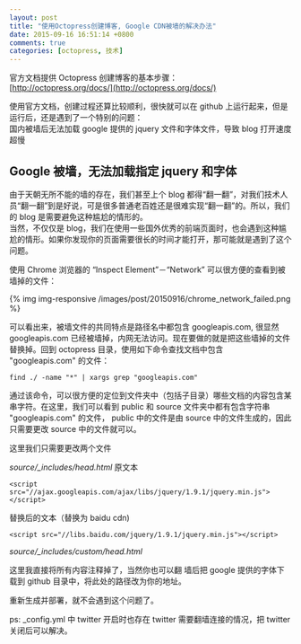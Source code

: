 ```yaml
---
layout: post
title: "使用Octopress创建博客, Google CDN被墙的解决办法"
date: 2015-09-16 16:51:14 +0800
comments: true
categories: [octopress, 技术]
---
```



官方文档提供 Octopress 创建博客的基本步骤：  
[http://octopress.org/docs/](http://octopress.org/docs/)

使用官方文档，创建过程还算比较顺利，很快就可以在 github 上运行起来，但是运行后，还是遇到了一个特别的问题：  
国内被墙后无法加载 google 提供的 jquery 文件和字体文件，导致 blog 打开速度超慢  
<!--more-->

## Google 被墙，无法加载指定 jquery 和字体
由于天朝无所不能的墙的存在，我们甚至上个 blog 都得“翻一翻”，对我们技术人员“翻一翻”到是好说，可是很多普通老百姓还是很难实现“翻一翻”的。所以，我们的 blog 是需要避免这种尴尬的情形的。  
当然，不仅仅是 blog，我们在使用一些国外优秀的前端页面时，也会遇到这种尴尬的情形。如果你发现你的页面需要很长的时间才能打开，那可能就是遇到了这个问题。
  
使用 Chrome 浏览器的 “Inspect Element”－“Network” 可以很方便的查看到被墙掉的文件：

{% img img-responsive /images/post/20150916/chrome_network_failed.png %}

可以看出来，被墙文件的共同特点是路径名中都包含 googleapis.com, 很显然 googleapis.com 已经被墙掉，内网无法访问。现在要做的就是把这些墙掉的文件替换掉。回到 octopress 目录，使用如下命令查找文档中包含 "googleapis.com" 的文件：

```
find ./ -name "*" | xargs grep "googleapis.com"
```

通过该命令，可以很方便的定位到文件夹中（包括子目录）哪些文档的内容包含某串字符。在这里，我们可以看到 public 和 source 文件夹中都有包含字符串 "googleapis.com" 的文件， public 中的文件是由 source 中的文件生成的，因此只需要更改 source 中的文件就可以。 

这里我们只需要更改两个文件

*source/_includes/head.html*
原文本

```
<script src="//ajax.googleapis.com/ajax/libs/jquery/1.9.1/jquery.min.js"></script>
```
替换后的文本（替换为 baidu cdn)

```
<script src="//libs.baidu.com/jquery/1.9.1/jquery.min.js"></script>
```
*source/_includes/custom/head.html*

这里我直接将所有内容注释掉了，当然你也可以翻 墙后把 google 提供的字体下载到 github 目录中，将此处的路径改为你的地址。

重新生成并部署，就不会遇到这个问题了。

ps: _config.yml 中 twitter 开启时也存在 twitter 需要翻墙连接的情况，把 twitter 关闭后可以解决。
